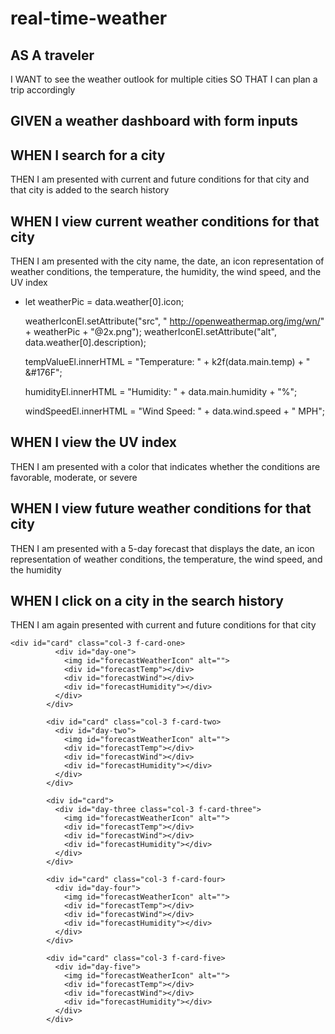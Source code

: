 # real-time-weather

## AS A traveler
I WANT to see the weather outlook for multiple cities
SO THAT I can plan a trip accordingly

## GIVEN a weather dashboard with form inputs

## WHEN I search for a city
THEN I am presented with current and future conditions for that city and that city is added to the search history

## WHEN I view current weather conditions for that city
THEN I am presented with the city name, the date, an icon representation of weather conditions, the temperature, the humidity, the wind speed, and the UV index

* let weatherPic = data.weather[0].icon;

  weatherIconEl.setAttribute("src", " http://openweathermap.org/img/wn/" + weatherPic + "@2x.png");
  weatherIconEl.setAttribute("alt", data.weather[0].description);

  tempValueEl.innerHTML = "Temperature: " + k2f(data.main.temp) + " &#176F";

  humidityEl.innerHTML = "Humidity: " + data.main.humidity + "%";

  windSpeedEl.innerHTML = "Wind Speed: " + data.wind.speed + " MPH";


## WHEN I view the UV index
THEN I am presented with a color that indicates whether the conditions are favorable, moderate, or severe

## WHEN I view future weather conditions for that city
THEN I am presented with a 5-day forecast that displays the date, an icon representation of weather conditions, the temperature, the wind speed, and the humidity

## WHEN I click on a city in the search history
THEN I am again presented with current and future conditions for that city

    <div id="card" class="col-3 f-card-one>
              <div id="day-one">
                <img id="forecastWeatherIcon" alt="">
                <div id="forecastTemp"></div>
                <div id="forecastWind"></div>
                <div id="forecastHumidity"></div>
              </div>
            </div>

            <div id="card" class="col-3 f-card-two>
              <div id="day-two">
                <img id="forecastWeatherIcon" alt="">
                <div id="forecastTemp"></div>
                <div id="forecastWind"></div>
                <div id="forecastHumidity"></div>
              </div>
            </div>

            <div id="card">
              <div id="day-three class="col-3 f-card-three">
                <img id="forecastWeatherIcon" alt="">
                <div id="forecastTemp"></div>
                <div id="forecastWind"></div>
                <div id="forecastHumidity"></div>
              </div>
            </div>

            <div id="card" class="col-3 f-card-four>
              <div id="day-four">
                <img id="forecastWeatherIcon" alt="">
                <div id="forecastTemp"></div>
                <div id="forecastWind"></div>
                <div id="forecastHumidity"></div>
              </div>
            </div>

            <div id="card" class="col-3 f-card-five>
              <div id="day-five">
                <img id="forecastWeatherIcon" alt="">
                <div id="forecastTemp"></div>
                <div id="forecastWind"></div>
                <div id="forecastHumidity"></div>
              </div>
            </div>